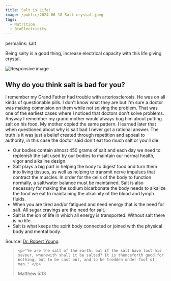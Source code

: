 ```yaml
---
title: Salt is Life!
image: /public/2024-06-18 Salt-crystal.jpeg
tags:
  - Nutrition
  - BioElectricity
---
```

permalink: salt

Being salty is a good thing, increase electrical capacity with this life giving crystal.

<img src="{{ page.image | relative_url }}" class="img-fluid rounded w-50" alt="Responsive image">

<h2>Why do you think salt is bad for you?</h2>

<p>I remember my Grand Father had trouble with arteriosclerosis. He was on all kinds of questionable pills. I don't know what they are but I'm sure a doctor was making commision on them while not solving the problem. That was one of the earliest cases where I noticed that doctors don't solve problems. Anyway I remember my grand mother would always bug him about putting salt on his food. My mother copied the same pattern. I learned later that when questioned about why is salt bad I never got a rational answer. The truth is it was just a belief created through repetition and appeal to authority, in this case the doctor said don't eat too much salt or you'll die.</p>

<ul>
    <li>Our bodies contain almost 450 grams of salt and each day we need to replenish the salt used by our bodies to maintain our normal health, vigor and alkaline design.</li>
    <li>Salt plays a big part in helping the body to digest food and turn them into living tissues, as well as helping to transmit nerve impulses that contract the muscles. In order for the cells of the body to function normally, a salt/water balance must be maintained. Salt is also necessary for making the sodium bicarbonate the body needs to alkalize the food we eat to maintaining the alkalinity of the blood and lymph fluids.</li>
    <li>When you are tired and/or fatigued and need energy that is the need for salt. All sugar cravings are the need for salt.</li>
    <li>Salt is the ion of life in which all energy is transported. Without salt there is no life.</li>
    <li>Salt is what keeps the spirit body connected or joined with the physical body and mental body.</li>
  </ul>

  <p>Source: <a href="https://www.drrobertyoung.com/post/where-there-is-salt-there-is-life">Dr. Robert Young</a></p>

<blockquote class="blockquote">

    <p>"Ye are the salt of the earth: but if the salt have lost his savour, wherewith shall it be salted? It is thenceforth good for nothing, but to be cast out, and to be trodden under foot of men." </p>

  <footer class="blockquote-footer">Matthew 5:13</footer>
</blockquote>